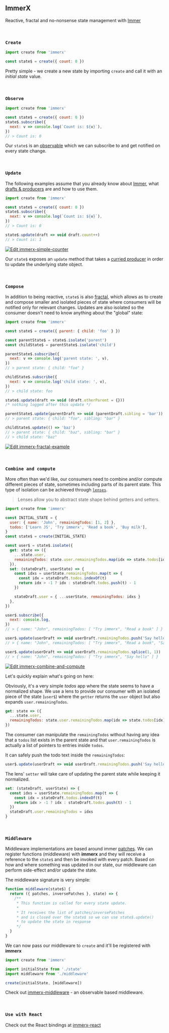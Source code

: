 ## ImmerX

Reactive, fractal and no-nonsense state management with [Immer](https://github.com/immerjs/immer)

<br/>

### `Create`

```js
import create from 'immerx'

const state$ = create({ count: 0 })
```

Pretty simple - we create a new state by importing `create` and call it with an _initial state_ value.

<br/>

### `Observe`

```js
import create from 'immerx'

const state$ = create({ count: 0 })
state$.subscribe({
  next: v => console.log(`Count is: ${v}`),
})
// > Count is: 0
```

Our `state$` is an [observable](https://github.com/tc39/proposal-observable) which we can subscribe to and get notified on every state change.

<br/>

### `Update`

The following examples assume that you already know about [Immer](https://github.com/immerjs/immer), what [drafts & producers](https://immerjs.github.io/immer/docs/produce) are and how to use them.

```js
import create from 'immerx'

const state$ = create({ count: 0 })
state$.subscribe({
  next: v => console.log(`Count is: ${v}`),
})
// > Count is: 0

state$.update(draft => void draft.count++)
// > Count is: 1
```

[![Edit immerx-simple-counter](https://codesandbox.io/static/img/play-codesandbox.svg)](https://codesandbox.io/s/immerx-simple-counter-wrpqb?fontsize=14&hidenavigation=1&theme=dark)

Our `state$` exposes an `update` method that takes a [curried producer](https://immerjs.github.io/immer/docs/curried-produce) in order to update the underlying state object.

<br/>

### `Compose`

In addition to being reactive, `state$` is also [fractal](https://staltz.com/unidirectional-user-interface-architectures.html), which allows as to create and compose smaller and isolated pieces of state where consumers will be notified only for relevant changes. Updates are also isolated so the consumer doesn't need to know anything about the "global" state:

```js
import create from 'immerx'

const state$ = create({ parent: { child: 'foo' } })

const parentState$ = state$.isolate('parent')
const childState$ = parentState$.isolate('child')

parentState$.subscribe({
  next: v => console.log('parent state: ', v),
})
// > parent state: { child: "foo" }

childState$.subscribe({
  next: v => console.log('child state: ', v),
})
// > child state: foo

state$.update(draft => void (draft.otherParent = {}))
/* nothing logged after this update */

parentState$.update(parentDraft => void (parentDraft.sibling = 'bar'))
// > parent state: { child: "foo", sibling: "bar" }

childState$.update(() => 'baz')
// > parent state: { child: "baz", sibling: "bar" }
// > child state: "baz"
```

[![Edit immerx-fractal-example](https://codesandbox.io/static/img/play-codesandbox.svg)](https://codesandbox.io/s/falling-pine-ndiue?fontsize=14&hidenavigation=1&theme=dark)

<br/>

### `Combine and compute`

More often than we'd like, our consumers need to combine and/or compute different pieces of state, sometimes including parts of its parent state. This type of isolation can be achieved through [`lenses`](https://medium.com/javascript-scene/lenses-b85976cb0534).

> Lenses allow you to abstract state shape behind getters and setters.

```js
import create from 'immerx'

const INITIAL_STATE = {
  user: { name: 'John', remainingTodos: [1, 2] },
  todos: ['Learn JS', 'Try immerx', 'Read a book', 'Buy milk'],
}
const state$ = create(INITIAL_STATE)

const user$ = state$.isolate({
  get: state => ({
    ...state.user,
    remainingTodos: state.user.remainingTodos.map(idx => state.todos[idx]),
  }),
  set: (stateDraft, userState) => {
    const idxs = userState.remainingTodos.map(t => {
      const idx = stateDraft.todos.indexOf(t)
      return idx > -1 ? idx : stateDraft.todos.push(t) - 1
    })

    stateDraft.user = { ...userState, remainingTodos: idxs }
  },
})

user$.subscribe({
  next: console.log,
})
// > { name: "John", remainingTodos: [ "Try immerx", "Read a book" ] }

user$.update(userDraft => void userDraft.remainingTodos.push('Say hello'))
// > { name: "John", remainingTodos: [ "Try immerx", "Read a book", "Say hello" ] }

user$.update(userDraft => void userDraft.remainingTodos.splice(1, 1))
// > { name: "John", remainingTodos: [ "Try immerx", "Say hello" ] }
```

[![Edit immerx-combine-and-compute](https://codesandbox.io/static/img/play-codesandbox.svg)](https://codesandbox.io/s/immerx-combine-and-compute-evqvu?fontsize=14&hidenavigation=1&theme=dark)

Let's quickly explain what's going on here:

Obviously, it's a very simple _todos_ app where the state seems to have a normalized shape. We use a lens to provide our consumer with an isolated piece of the state (`user$`) where the `getter` returns the `user` object but also expands `user.remainingTodos`.

```js
get: state => ({
  ...state.user,
  remainingTodos: state.user.remainingTodos.map(idx => state.todos[idx]),
})
```

The consumer can manipulate the `remainingTodos` without having any idea that a `todos` list exists in the parent state and that `user.remainingTodos` is actually a list of pointers to entries inside `todos`.

It can safely push the todo text inside the `remainingTodos`:

```js
user$.update(userDraft => void userDraft.remainingTodos.push('Say hello'))
```

The lens' `setter` will take care of updating the parent state while keeping it normalized.

```js
set: (stateDraft, userState) => {
  const idxs = userState.remainingTodos.map(t => {
    const idx = stateDraft.todos.indexOf(t)
    return idx > -1 ? idx : stateDraft.todos.push(t) - 1
  })
  stateDraft.user.remainingTodos = idxs
}
```

<br/>

### `Middleware`

Middleware implementations are based around immer [patches](https://immerjs.github.io/immer/docs/patches). We can register functions (middleware) with **immerx** and they will receive a reference to the `state$` and then be invoked with every patch. Based on how and where something was updated in our state, our middleware can perform side-effect and/or update the state.

The middleware signature is very simple:

```js
function middleware(state$) {
  return ({ patches, inversePatches }, state) => {
    /**
     * This function is called for every state update.
     *
     * It receives the list of patches/inversePatches
     * and is closed over the state$ so we can use state$.update()
     * to update the state in response
     */
  }
}
```

We can now pass our middleware to `create` and it'll be registered with **immerx**

```js
import create from 'immerx'

import initialState from './state'
import middleware from './middleware'

create(initialState, [middleware])
```

Check out [immerx-middleware](https://github.com/monojack/immerx-middleware) - an observable based middleware.

<br/>

### `Use with React`

Check out the React bindings at [immerx-react](https://github.com/monojack/immerx-react)
